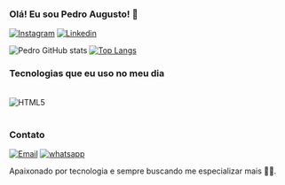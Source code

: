 
### Olá! Eu sou Pedro Augusto! 👋

[![Instagram](https://img.shields.io/badge/Instagram-E4405F?style=for-the-badge&logo=instagram&logoColor=white)](https://instagram.com/p_edroaug?igshid=YmMyMTA2M2Y=)
[![Linkedin](https://img.shields.io/badge/LinkedIn-0077B5?style=for-the-badge&logo=linkedin&logoColor=white)](https://www.linkedin.com/in/pedro-augusto-329a721a7/)

![Pedro GitHub stats](https://github-readme-stats.vercel.app/api?username=devpedr&show_icons=true&theme=synthwave)
[![Top Langs](https://github-readme-stats.vercel.app/api/top-langs/?username=devpedr&layout=compact)](https://github.com/anuraghazra/github-readme-stats)
### Tecnologias que eu uso no meu dia 

<div style="display: inline_block">
<br/>
<img align="center" alt="HTML5" src="https://img.shields.io/badge/HTML5-E34F26?style=for-the-badge&logo=html5&logoColor=white" />
</div>


<br/>

### Contato

[![Email](https://img.shields.io/badge/Gmail-D14836?style=for-the-badge&logo=gmail&logoColor=white)](mailto:pedroaugusto417@yahoo.com)
[![whatsapp](https://img.shields.io/badge/WhatsApp-25D366?style=for-the-badge&logo=whatsapp&logoColor=white)](tel:+5531995332736)

Apaixonado por tecnologia e sempre buscando me especializar mais 🚀💜.
